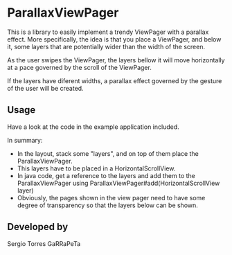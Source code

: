 ParallaxViewPager
=================

This is a library to easily implement a trendy ViewPager with a parallax effect.
More specifically, the idea is that you place a ViewPager, and below it, some layers that are potentially wider than the width of the screen.

As the user swipes the ViewPager, the layers bellow it will move horizontally at a pace governed by the scroll of the ViewPager.

If the layers have diferent widths, a parallax effect governed by the gesture of the user will be created.

Usage
-----

Have a look at the code in the example application included.

In summary:

* In the layout, stack some "layers", and on top of them place the ParallaxViewPager.
* This layers have to be placed in a HorizontalScrollView.
* In java code, get a reference to the layers and add them to the ParallaxViewPager using ParallaxViewPager#add(HorizontalScrollView layer)
* Obviously, the pages shown in the view pager need to have some degree of transparency so that the layers below can be shown.

Developed by
------------

Sergio Torres GaRRaPeTa

